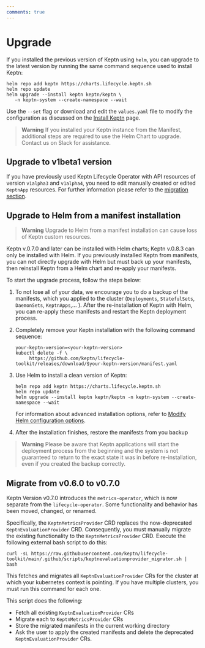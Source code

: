 ```yaml
---
comments: true
---
```


# Upgrade

If you installed the previous version of Keptn using `helm`,
you can upgrade to the latest version
by running the same command sequence used to install Keptn:

```shell
helm repo add keptn https://charts.lifecycle.keptn.sh
helm repo update
helm upgrade --install keptn keptn/keptn \
   -n keptn-system --create-namespace --wait
```

Use the `--set` flag or download and edit the `values.yaml` file
to modify the configuration as discussed on the
[Install Keptn](./index.md) page.

> **Warning**
If you installed your Keptn instance from the Manifest,
additional steps are required to use the Helm Chart to upgrade.
Contact us on Slack for assistance.

## Upgrade to v1beta1 version

If you have previously used Keptn Lifecycle Operator with API
resources of version `v1alpha3` and `v1alpha4`, you need to
edit manually created or edited `KeptnApp` resources.
For further information please refer to the
[migration section](../migrate/keptnapp/index.md).

## Upgrade to Helm from a manifest installation

> **Warning**
Upgrade to Helm from a manifest installation can cause loss
of Keptn custom resources.

Keptn v.0.7.0 and later can be installed with Helm charts;
Keptn v.0.8.3 can only be installed with Helm.
If you previously installed Keptn from manifests,
you can not directly upgrade with Helm but must back up your manifests,
then reinstall Keptn from a Helm chart and re-apply your manifests.

To start the upgrade process, follow the steps below:

1. To not lose all of your data, we encourage you to do a backup of the manifests,
which you applied to the cluster (`Deployments`,
`StatefulSets`, `DaemonSets`, `KeptnApps`,... ).
After the re-installation of Keptn with Helm, you can re-apply
these manifests and restart the Keptn deployment process.

1. Completely remove your Keptn installation with the following command sequence:

    ```shell
    your-keptn-version=<your-keptn-version>
    kubectl delete -f \
         https://github.com/keptn/lifecycle-toolkit/releases/download/$your-keptn-version/manifest.yaml
    ```

1. Use Helm to install a clean version of Keptn:

    ```shell
    helm repo add keptn https://charts.lifecycle.keptn.sh
    helm repo update
    helm upgrade --install keptn keptn/keptn -n keptn-system --create-namespace --wait
    ```

    For information about  advanced installation options, refer to
    [Modify Helm configuration options](./index.md).

1. After the installation finishes, restore the manifests from you backup

> **Warning** Please be aware that Keptn applications will start the deployment process from the
beginning and the system is not guaranteed to return
to the exact state it was in before re-installation, even if you created the backup correctly.

## Migrate from v0.6.0 to v0.7.0

Keptn Version v0.7.0
introduces the `metrics-operator`,
which is now separate from the `lifecycle-operator`.
Some functionality and behavior has been moved, changed, or renamed.

Specifically, the `KeptnMetricsProvider` CRD replaces
the now-deprecated `KeptnEvaluationProvider` CRD.
Consequently, you must manually migrate the existing functionality
to the `KeptnMetricsProvider` CRD.
Execute the following external bash script to do this:

```shell
curl -sL https://raw.githubusercontent.com/keptn/lifecycle-toolkit/main/.github/scripts/keptnevaluationprovider_migrator.sh | bash
```

This fetches and migrates all `KeptnEvaluationProvider` CRs
for the cluster at which your kubernetes  context is pointing.
If you have multiple clusters,
you must run this command for each one.

This script does the following:

* Fetch all existing `KeptnEvaluationProvider` CRs
* Migrate each to `KeptnMetricsProvider` CRs
* Store the migrated manifests in the current working directory
* Ask the user to apply the created manifests
  and delete the deprecated `KeptnEvaluationProvider` CRs.
